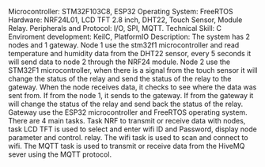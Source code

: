 Microcontroller:  STM32F103C8, ESP32
Operating System: FreeRTOS
Hardware: NRF24L01, LCD TFT 2.8 inch, DHT22, Touch Sensor, Module Relay.
Peripherals and Protocol: I/O, SPI, MQTT.
Technical Skill: C
Enviroment development: KeilC, PlatformIO
Description: The system has 2 nodes and 1 gateway. 
Node 1 use the stm32f1 microcontroller and read temperature and humidity data from the DHT22 sensor, every 5 seconds it will send data to node 2 through the NRF24 module.
Node 2 use the STM32F1 microcontroller, when there is a signal from the touch sensor it will change the status of the relay and send the status of the relay to the gateway.
When the node receives data, it checks to see where the data was sent from. If from the node 1, it sends to the gateway. If from the gateway it will change the status of the relay and send back the status of the relay.
Gateway use the ESP32 microcontroller and FreeRTOS operating system. There are 4 main tasks. Task NRF to transmit or receive data with nodes, task LCD TFT is used to select and enter wifi ID and Password, display node parameter and control.      relay. The wifi task is used to scan and connect to wifi. The MQTT task  is used to     transmit or receive data from the HiveMQ sever using the MQTT protocol. 
